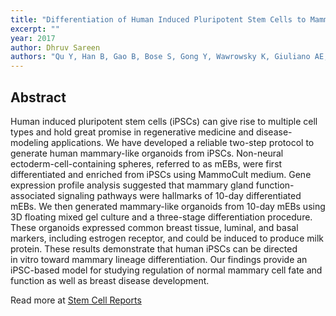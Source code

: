 ```yaml
---
title: "Differentiation of Human Induced Pluripotent Stem Cells to Mammary-like Organoids."
excerpt: ""
year: 2017
author: Dhruv Sareen
authors: "Qu Y, Han B, Gao B, Bose S, Gong Y, Wawrowsky K, Giuliano AE, Sareen D, Cui X." 
---
```



## Abstract

Human induced pluripotent stem cells (iPSCs) can give rise to multiple cell types and hold great promise in regenerative medicine and disease-modeling applications. We have developed a reliable two-step protocol to generate human mammary-like organoids from iPSCs. Non-neural ectoderm-cell-containing spheres, referred to as mEBs, were first differentiated and enriched from iPSCs using MammoCult medium. Gene expression profile analysis suggested that mammary gland function-associated signaling pathways were hallmarks of 10-day differentiated mEBs. We then generated mammary-like organoids from 10-day mEBs using 3D floating mixed gel culture and a three-stage differentiation procedure. These organoids expressed common breast tissue, luminal, and basal markers, including estrogen receptor, and could be induced to produce milk protein. These results demonstrate that human iPSCs can be directed in vitro toward mammary lineage differentiation. Our findings provide an iPSC-based model for studying regulation of normal mammary cell fate and function as well as breast disease development.

Read more at [Stem Cell Reports](http://www.cell.com/stem-cell-reports/abstract/S2213-6711(16)30313-7)
